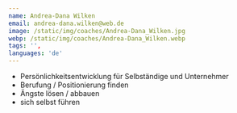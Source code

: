 ```yaml
---
name: Andrea-Dana Wilken
email: andrea-dana.wilken@web.de
image: /static/img/coaches/Andrea-Dana_Wilken.jpg
webp: /static/img/coaches/Andrea-Dana_Wilken.webp
tags: '',
languages: 'de'
---
```


<ul><li>Persönlichkeitsentwicklung für Selbständige und Unternehmer</li><li>Berufung / Positionierung finden</li><li>Ängste lösen / abbauen</li><li>sich selbst führen</li></ul>